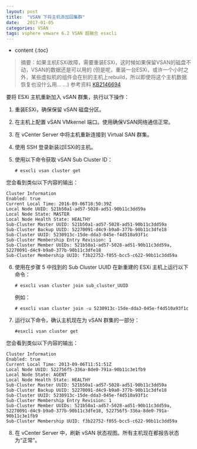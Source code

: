 ```yaml
---
layout: post
title:  "VSAN 下将主机添加回集群"
date:   2017-01-05
categories: VSAN
tags: vsphere vmware 6.2 VSAN 超融合 esxcli
---
```


* content
{:toc}


> 摘要：如果主机ESXi故障，需要重装ESXi，这时候如果保留VSAN的磁盘不动，VSAN的数据还是可以用的 (但是呢，重装一台ESXi，或许一个小时之外，某些虚拟机的组件会在别的主机上rebuild，所以即使将这个主机数据恢复也没什么用... ...)
> 参考资料 [KB2146694](https://kb.vmware.com/selfservice/microsites/search.do?language=en_US&cmd=displayKC&externalId=2146694)  

要将 ESXi 主机重新加入 vSAN 群集，执行以下操作：
1. 重装ESXi，确保保留 vSAN 磁盘分区。
2. 在主机上配置 vSAN VMkernel 端口。使用确保VSAN网络通信正常。
3. 在 vCenter Server 中将主机重新连接到 Virtual SAN 群集。
4. 使用 SSH 登录新装过ESXi的主机。
5. 使用以下命令获取 vSAN Sub Cluster ID：

	`# esxcli vsan cluster get`

您会看到类似以下内容的输出：

	Cluster Information
	Enabled: true
	Current Local Time: 2016-09-06T18:50:39Z
	Local Node UUID: 521b50a1-ad57-5028-ad51-90b11c3dd59a
	Local Node State: MASTER
	Local Node Health State: HEALTHY
	Sub-Cluster Master UUID: 521b50a1-ad57-5028-ad51-90b11c3dd59a
	Sub-Cluster Backup UUID: 52270091-d4c9-b9a0-377b-90b11c3dfe18
	Sub-Cluster UUID: 5230913c-15de-dda3-045e-f4d510a93f1c
	Sub-Cluster Membership Entry Revision: 1
	Sub-Cluster Member UUIDs: 521b50a1-ad57-5028-ad51-90b11c3dd59a, 52270091-d4c9-b9a0-377b-90b11c3dfe18
	Sub-Cluster Membership UUID: f3b22752-f055-bcc5-c622-90b11c3dd59a


6. 使用在步骤 5 中找到的 Sub Cluster UUID 在新重建的 ESXi 主机上运行以下命令：

	`# esxcli vsan cluster join sub_cluster_UUID`

	例如：

	`# esxcli vsan cluster join -u 5230913c-15de-dda3-045e-f4d510a93f1c`

7. 运行以下命令，确认主机现在为 vSAN 群集的一部分：

	`#esxcli vsan cluster get`

您会看到类似以下内容的输出：

	Cluster Information
	Enabled: true
	Current Local Time: 2013-09-06T11:51:51Z
	Local Node UUID: 522756f5-336a-8de0-791a-90b11c3e1fb9
	Local Node State: AGENT
	Local Node Health State: HEALTHY
	Sub-Cluster Master UUID: 521b50a1-ad57-5028-ad51-90b11c3dd59a
	Sub-Cluster Backup UUID: 52270091-d4c9-b9a0-377b-90b11c3dfe18
	Sub-Cluster UUID: 5230913c-15de-dda3-045e-f4d510a93f1c
	Sub-Cluster Membership Entry Revision: 1
	Sub-Cluster Member UUIDs: 521b50a1-ad57-5028-ad51-90b11c3dd59a, 52270091-d4c9-b9a0-377b-90b11c3dfe18, 522756f5-336a-8de0-791a-90b11c3e1fb9
	Sub-Cluster Membership UUID: f3b22752-f055-bcc5-c622-90b11c3dd59a

8. 在 vCenter Server 中，刷新 vSAN 状态视图。所有主机现在都报告状态为“正常”。